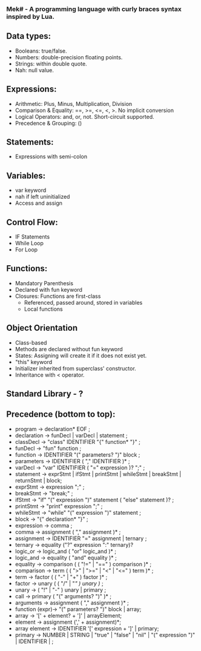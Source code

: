 ### Mek# - A programming language with curly braces syntax inspired by Lua.

## Data types:
- Booleans: true/false.
- Numbers: double-precision floating points.
- Strings: within double quote.
- Nah: null value.

## Expressions:
- Arithmetic: Plus, Minus, Multiplication, Division
- Comparison & Equality: ==, >=, <=, <, >. No implicit conversion
- Logical Operators: and, or, not. Short-circuit supported.
- Precedence & Grouping: ()


## Statements:
- Expressions with semi-colon

## Variables:
- var keyword
- nah if left uninitialized
- Access and assign

## Control Flow:
- IF Statements
- While Loop
- For Loop

## Functions:
- Mandatory Parenthesis
- Declared with fun keyword 
- Closures: Functions are first-class
  + Referenced, passed around, stored in variables 
  + Local functions

## Object Orientation
- Class-based
- Methods are declared without fun keyword
- States: Assigning will create it if it does not exist yet.
- "this" keyword
- Initializer inherited from superclass' constructor.
- Inheritance with < operator.

## Standard Library - ?

## Precedence (bottom to top):
- program        → declaration* EOF ;
- declaration    → funDecl | varDecl | statement ;
- classDecl      → "class" IDENTIFIER "{" function* "}" ;
- funDecl        → "fun" function ;
- function       → IDENTIFIER "(" parameters? ")" block ;
- parameters     → IDENTIFIER ( "," IDENTIFIER )* ;
- varDecl        → "var" IDENTIFIER ( "=" expression )? ";" ;
- statement      → exprStmt | ifStmt | printStmt | whileStmt | breakStmt | returnStmt | block;
- exprStmt       → expression ";" ;
- breakStmt      → "break;" ;
- ifStmt         → "if" "(" expression ")" statement ( "else" statement )? ;
- printStmt      → "print" expression ";" ;
- whileStmt      → "while" "(" expression ")" statement ;
- block          → "{" declaration* "}" ;
- expression     → comma ;
- comma          → assignment ( "," assignment )* ;
- assignment     → IDENTIFIER "=" assignment | ternary ;
- ternary        → equality ("?" expression ":" ternary)?
- logic_or       → logic_and ( "or" logic_and )* ;
- logic_and      → equality ( "and" equality )* ;
- equality       → comparison ( ( "!=" | "==" ) comparison )* ;
- comparison     → term ( ( ">" | ">=" | "<" | "<=" ) term )* ;
- term           → factor ( ( "-" | "+" ) factor )* ;
- factor         → unary ( ( "/" | "*" ) unary )* ;
- unary          → ( "!" | "-" ) unary | primary ;
- call           → primary ( "(" arguments? ")" )* ;
- arguments      → assignment ( "," assignment )* ;
- function (expr)→ "(" parameters? ")" block | array;
- array          → '[' + element? + ']' | arrayElement;
- element        → assignment (',' + assignment)*;
- array element  → IDENTIFIER '[' expression + ']' | primary;
- primary        → NUMBER | STRING | "true" | "false" | "nil" | "(" expression ")" | IDENTIFIER | ;
